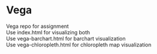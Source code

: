 # Vega
Vega repo for assignment
<br>
Use index.html for visualizing both
<br>
Use vega-barchart.html for barchart visualization<br>
Use vega-chloropleth.html for chloropleth map visualization
